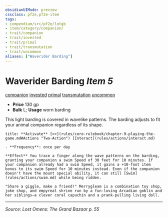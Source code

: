 ```yaml
---
obsidianUIMode: preview
cssclass: pf2e,pf2e-item
tags:
- compendium/src/pf2e/lotgb
- item/category/companion/
- trait/companion
- trait/invested
- trait/primal
- trait/transmutation
- trait/uncommon
aliases: ["Waverider Barding"]
---
```

# Waverider Barding *Item 5*  
[companion](rules/traits/companion.md "Companion Item Trait")  [invested](rules/traits/invested.md "Invested Item Trait")  [primal](rules/traits/primal.md "Primal Tradition Trait")  [transmutation](rules/traits/transmutation.md "Transmutation School Trait")  [uncommon](rules/traits/uncommon.md "Uncommon Rarity Trait")  

- **Price** 130 gp
- **Bulk** L; **Usage** worn barding

This light barding is covered in wavelike patterns. The barding adjusts to fit your animal companion regardless of its shape.

```ad-embed-ability
title: **Activate** [>>](rules/core-rulebook/chapter-9-playing-the-game.md#Actions "Two-Action") [Interact](rules/actions/interact.md)

- **Frequency**: once per day

**Effect** You trace a finger along the wave patterns on the barding, granting your companion a swim Speed of 30 feet for 10 minutes. If your companion already had a swim Speed, it gains a +10-foot item bonus to its swim Speed for 10 minutes instead. Even if the companion doesn't have the mount special ability, it can still [Swim](rules/actions/swim.md) while being ridden.

"Share a giggle, make a friend!" Merrygleam is a combination toy shop, joke shop, and empyreal shrine run by a fun-loving Arcadian goblin and her siblings—a clever coral capuchin and a prank-pulling living doll.
```


---
*Source: Lost Omens: The Grand Bazaar p. 55*